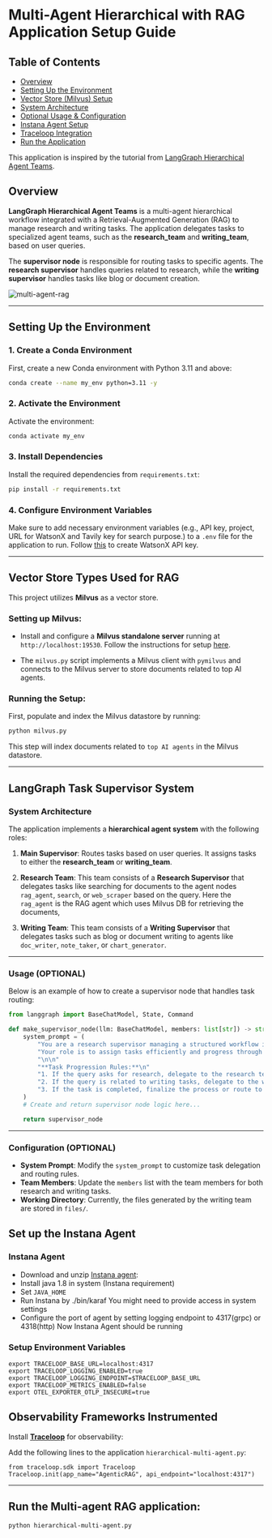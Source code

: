 
# Multi-Agent Hierarchical with RAG Application Setup Guide

## Table of Contents

- [Overview](#overview)
- [Setting Up the Environment](#setting-up-the-environment)
- [Vector Store (Milvus) Setup](#vector-store-types-used-for-rag)
- [System Architecture](#langgraph-task-supervisor-system)
- [Optional Usage & Configuration](#usage-optional)
- [Instana Agent Setup](#set-up-the-instana-agent)
- [Traceloop Integration](#observability-frameworks-instrumented)
- [Run the Application](#run-the-multi-agent-rag-application)


This application is inspired by the tutorial from [LangGraph Hierarchical Agent Teams](https://github.com/langchain-ai/langgraph/blob/main/docs/docs/tutorials/multi_agent/hierarchical_agent_teams.ipynb).

## Overview

**LangGraph Hierarchical Agent Teams** is a multi-agent hierarchical workflow integrated with a Retrieval-Augmented Generation (RAG) to manage research and writing tasks. The application delegates tasks to specialized agent teams, such as the **research_team** and **writing_team**, based on user queries.

The **supervisor node** is responsible for routing tasks to specific agents. The **research supervisor** handles queries related to research, while the **writing supervisor** handles tasks like blog or document creation.

![multi-agent-rag](https://github.com/user-attachments/assets/6acfe377-5eb9-4837-b366-10a771a71ad3)


---

## Setting Up the Environment

### 1. Create a Conda Environment

First, create a new Conda environment with Python 3.11 and above:

```bash
conda create --name my_env python=3.11 -y
```

### 2. Activate the Environment

Activate the environment:

```bash
conda activate my_env
```

### 3. Install Dependencies

Install the required dependencies from `requirements.txt`:

```bash
pip install -r requirements.txt
```

### 4. Configure Environment Variables

Make sure to add necessary environment variables (e.g., API key, project, URL for WatsonX and Tavily key for search purpose.) to a `.env` file for the application to run. Follow [this](https://www.ibm.com/docs/en/masv-and-l/maximo-manage/continuous-delivery?topic=setup-create-watsonx-api-key) to create WatsonX API key.

---

## Vector Store Types Used for RAG

This project utilizes **Milvus** as a vector store.

### Setting up Milvus:

- Install and configure a **Milvus standalone server** running at `http://localhost:19530`. Follow the instructions for setup [here](https://milvus.io/docs/install_standalone-docker.md).

- The `milvus.py` script implements a Milvus client with `pymilvus` and connects to the Milvus server to store documents related to top AI agents.

### Running the Setup:

First, populate and index the Milvus datastore by running:

```bash
python milvus.py
```

This step will index documents related to `top AI agents` in the Milvus datastore.

---

## LangGraph Task Supervisor System

### System Architecture

The application implements a **hierarchical agent system** with the following roles:

1. **Main Supervisor**: Routes tasks based on user queries. It assigns tasks to either the **research_team** or **writing_team**.

2. **Research Team**: This team consists of a **Research Supervisor** that delegates tasks like searching for documents  to the agent nodes `rag_agent`, `search`, or `web_scraper` based on the query. Here the `rag_agent` is the RAG agent which uses Milvus DB for retrieving the documents,

3. **Writing Team**: This team consists of a **Writing Supervisor**  that delegates tasks such as blog or document writing to agents like `doc_writer`, `note_taker`, or `chart_generator`.

---

### Usage (OPTIONAL)

Below is an example of how to create a supervisor node that handles task routing:

```python
from langgraph import BaseChatModel, State, Command

def make_supervisor_node(llm: BaseChatModel, members: list[str]) -> str:
    system_prompt = (
        "You are a research supervisor managing a structured workflow involving {members}. "
        "Your role is to assign tasks efficiently and progress through a series of steps based on the user's request."
        "\n\n"
        "**Task Progression Rules:**\n"
        "1. If the query asks for research, delegate to the research team.\n"
        "2. If the query is related to writing tasks, delegate to the writing team.\n"
        "3. If the task is completed, finalize the process or route to the next task.\n"
    )
    # Create and return supervisor node logic here...

    return supervisor_node
```

---
### Configuration (OPTIONAL)

- **System Prompt**: Modify the `system_prompt` to customize task delegation and routing rules.
- **Team Members**: Update the `members` list with the team members for both research and writing tasks.
- **Working Directory**: Currently, the files generated by the writing team are stored in `files/`.


## Set up the Instana Agent

### Instana Agent
- Download and unzip [Instana agent](https://ibmdevsandbox-instanaibm.instana.io/#/agents/installation):
- Install java 1.8 in system (Instana requirement)
- Set `JAVA_HOME`
- Run Instana by ./bin/karaf You might need to provide access in system settings
- Configure the port of agent by setting logging endpoint to 4317(grpc) or 4318(http)
Now Instana Agent should be running

### Setup Environment Variables
```
export TRACELOOP_BASE_URL=localhost:4317
export TRACELOOP_LOGGING_ENABLED=true
export TRACELOOP_LOGGING_ENDPOINT=$TRACELOOP_BASE_URL
export TRACELOOP_METRICS_ENABLED=false
export OTEL_EXPORTER_OTLP_INSECURE=true
```

## Observability Frameworks Instrumented

Install **[Traceloop](https://github.com/traceloop/openllmetry)** for observability:

Add the following lines to the application `hierarchical-multi-agent.py`:

```
from traceloop.sdk import Traceloop
Traceloop.init(app_name="AgenticRAG", api_endpoint="localhost:4317")
```
---

## Run the Multi-agent RAG application:

```
python hierarchical-multi-agent.py
```

